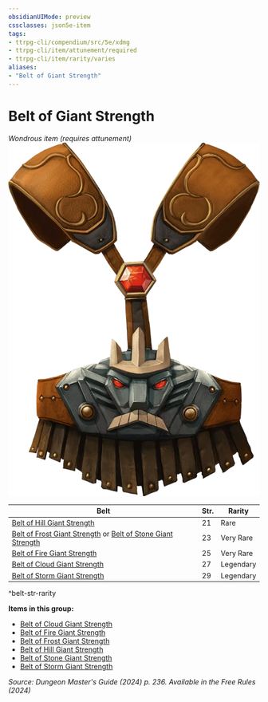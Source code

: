 ```yaml
---
obsidianUIMode: preview
cssclasses: json5e-item
tags:
- ttrpg-cli/compendium/src/5e/xdmg
- ttrpg-cli/item/attunement/required
- ttrpg-cli/item/rarity/varies
aliases: 
- "Belt of Giant Strength"
---
```

# Belt of Giant Strength
*Wondrous item (requires attunement)*  
![](Misc%20Files/CLI/compendium/items/img/belt-of-giant-strength.webp#right)


| Belt | Str. | Rarity |
|------|------|--------|
| [Belt of Hill Giant Strength](Misc%20Files/CLI/compendium/items/belt-of-hill-giant-strength-xdmg.md) | 21 | Rare |
| [Belt of Frost Giant Strength](Misc%20Files/CLI/compendium/items/belt-of-frost-giant-strength-xdmg.md) or [Belt of Stone Giant Strength](Misc%20Files/CLI/compendium/items/belt-of-stone-giant-strength-xdmg.md) | 23 | Very Rare |
| [Belt of Fire Giant Strength](Misc%20Files/CLI/compendium/items/belt-of-fire-giant-strength-xdmg.md) | 25 | Very Rare |
| [Belt of Cloud Giant Strength](Misc%20Files/CLI/compendium/items/belt-of-cloud-giant-strength-xdmg.md) | 27 | Legendary |
| [Belt of Storm Giant Strength](Misc%20Files/CLI/compendium/items/belt-of-storm-giant-strength-xdmg.md) | 29 | Legendary |
^belt-str-rarity

**Items in this group:**

- [Belt of Cloud Giant Strength](Misc%20Files/CLI/compendium/items/belt-of-cloud-giant-strength-xdmg.md)
- [Belt of Fire Giant Strength](Misc%20Files/CLI/compendium/items/belt-of-fire-giant-strength-xdmg.md)
- [Belt of Frost Giant Strength](Misc%20Files/CLI/compendium/items/belt-of-frost-giant-strength-xdmg.md)
- [Belt of Hill Giant Strength](Misc%20Files/CLI/compendium/items/belt-of-hill-giant-strength-xdmg.md)
- [Belt of Stone Giant Strength](Misc%20Files/CLI/compendium/items/belt-of-stone-giant-strength-xdmg.md)
- [Belt of Storm Giant Strength](Misc%20Files/CLI/compendium/items/belt-of-storm-giant-strength-xdmg.md)

*Source: Dungeon Master's Guide (2024) p. 236. Available in the Free Rules (2024)*